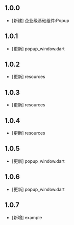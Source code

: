 <!--
 * @Author: lipeng 1162423147@qq.com
 * @Date: 2023-09-22 10:55:53
 * @LastEditors: lipeng 1162423147@qq.com
 * @LastEditTime: 2023-09-30 22:21:22
 * @FilePath: /phoenix_popup/CHANGELOG.md
 * @Description: 这是默认设置,请设置`customMade`, 打开koroFileHeader查看配置 进行设置: https://github.com/OBKoro1/koro1FileHeader/wiki/%E9%85%8D%E7%BD%AE
-->
## 1.0.0

* [新建] 企业级基础组件:Popup

## 1.0.1

* [更新] popup_window.dart

## 1.0.2

* [更新] resources

## 1.0.3

* [更新] resources

## 1.0.4

* [更新] resources


## 1.0.5

* [更新] popup_window.dart

## 1.0.6

* [更新] popup_window.dart

## 1.0.7

* [新增] example
